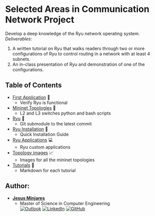 # Selected Areas in Communication Network Project

Develop a deep knowledge of the Ryu network operating system.
*Deliverables:*
1. A written tutorial on Ryu that walks readers through two or more configurations of Ryu to control routing in a network with at least 4 subnets.
2. An in-class presentation of Ryu and demonstration of one of the configurations.

## **Table of Contents**
* [First Application](https://github.com/jminjares4/Selected-Areas-in-Networks-Ryu-Project/tree/main/First_App) :page_facing_up:
  * Verify Ryu is functional
* [Mininet Topologies](https://github.com/jminjares4/Selected-Areas-in-Networks-Ryu-Project/tree/main/mininet-topo) :link:
  * L2 and L3 switches python and bash scripts
* [Ryu](https://github.com/faucetsdn/ryu/tree/537f35f4b2bc634ef05e3f28373eb5e24609f989) :dragon:
  * Git submodule to the latest commit
* [Ryu Installation](https://github.com/jminjares4/Selected-Areas-in-Networks-Ryu-Project/tree/main/ryu_install) :hammer:
  * Quick Installation Guide
* [Ryu Applications](https://github.com/jminjares4/Selected-Areas-in-Networks-Ryu-Project/tree/main/ryu-applications) :computer:
  * Ryu custom applications
* [Topology images](https://github.com/jminjares4/Selected-Areas-in-Networks-Ryu-Project/tree/main/Topology-images) :chart_with_upwards_trend:
  * Images for all the mininet topologies
* [Tutorials](https://github.com/jminjares4/Selected-Areas-in-Networks-Ryu-Project/tree/main/Tutorials) :pencil:
  * Markdown for each tutorial

## **Author:**
* [**Jesus Minjares**](https://github.com/jminjares4)<br>
  * Master of Science in Computer Engineering<br>
[![Outlook](https://img.shields.io/badge/Microsoft_Outlook-0078D4?style=for-the-badge&logo=microsoft-outlook&logoColor=white&style=flat)](mailto:jminjares4@miners.utep.edu) 
[![LinkedIn](https://img.shields.io/badge/LinkedIn-0077B5?style=for-the-badge&logo=linkedin&logoColor=white&style=flat)](https://www.linkedin.com/in/jesus-minjares-157a21195/) [![GitHub](https://img.shields.io/badge/GitHub-100000?style=for-the-badge&logo=github&logoColor=white&style=flat)](https://github.com/jminjares4)
